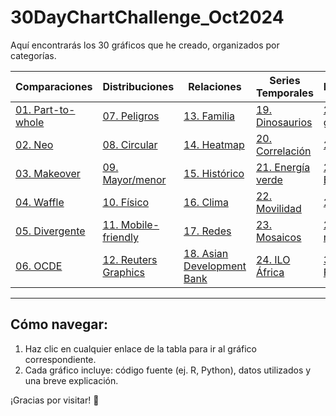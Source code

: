 # 30DayChartChallenge_Oct2024

Aquí encontrarás los 30 gráficos que he creado, organizados por categorías. 

| Comparaciones | Distribuciones | Relaciones | Series Temporales | Incertidumbres |
|--------------|----------------|------------|-------------------|----------------|
| [01. Part-to-whole](#) | [07. Peligros](#) | [13. Familia](#) | [19. Dinosaurios](#) | [25. Cambio global](#) |
| [02. Neo](#) | [08. Circular](#) | [14. Heatmap](#) | [20. Correlación](#) | [26. IA](#) |
| [03. Makeover](#) | [09. Mayor/menor](#) | [15. Histórico](#) | [21. Energía verde](#) | [27. Bueno/malo](#) |
| [04. Waffle](#) | [10. Físico](#) | [16. Clima](#) | [22. Movilidad](#) | [28. Tendencia](#) |
| [05. Divergente](#) | [11. Mobile-friendly](#) | [17. Redes](#) | [23. Mosaicos](#) | [29. Blanco y negro](#) |
| [06. OCDE](#) | [12. Reuters Graphics](#) | [18. Asian Development Bank](#) | [24. ILO África](#) | [30. FiveThirtyEight](#) |

---

## Cómo navegar:
1. Haz clic en cualquier enlace de la tabla para ir al gráfico correspondiente.
2. Cada gráfico incluye: código fuente (ej. R, Python), datos utilizados y una breve explicación.

¡Gracias por visitar! 🚀
